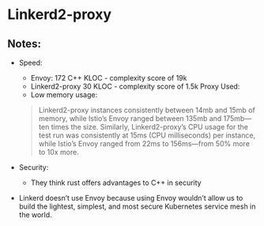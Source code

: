 # Linkerd2-proxy

## Notes:
- Speed:
    - Envoy: 172 C++ KLOC - complexity score of 19k
    - Linkerd2-proxy 30 KLOC - complexity score of 1.5k Proxy Used:
    - Low memory usage:
    > Linkerd2-proxy instances consistently between 14mb and 15mb of memory, while Istio’s Envoy ranged between 135mb and 175mb—ten times the size. Similarly, Linkerd2-proxy’s CPU usage for the test run was consistently at 15ms (CPU milliseconds) per instance, while Istio’s Envoy ranged from 22ms to 156ms—from 50% more to 10x more.

- Security:
    - They think rust offers advantages to C++ in security


- Linkerd doesn’t use Envoy because using Envoy wouldn’t allow us to build the lightest, simplest, and most secure Kubernetes service mesh in the world.